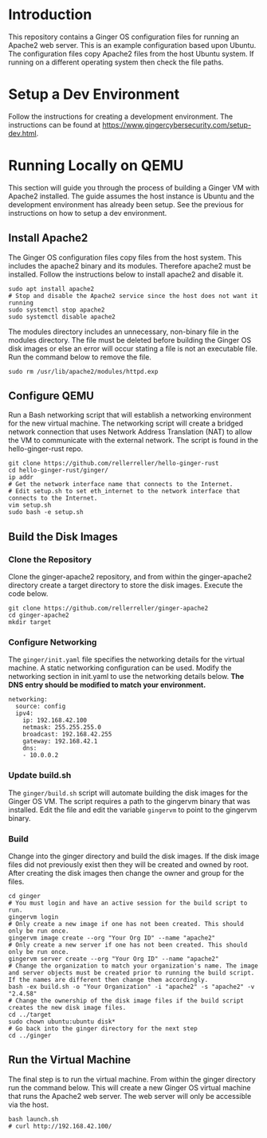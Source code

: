 # Introduction

This repository contains a Ginger OS configuration files for running an Apache2 web server. This is an example configuration based upon Ubuntu. The configuration files copy Apache2 files from the host Ubuntu system. If running on a different operating system then check the file paths.

# Setup a Dev Environment

Follow the instructions for creating a development environment. The instructions can be found at https://www.gingercybersecurity.com/setup-dev.html.

# Running Locally on QEMU

This section will guide you through the process of building a Ginger VM with Apache2 installed. The guide assumes the host instance is Ubuntu and the development environment has already been setup. See the previous for instructions on how to setup a dev environment.

## Install Apache2

The Ginger OS configuration files copy files from the host system. This includes the apache2 binary and its modules. Therefore apache2 must be installed. Follow the instructions below to install apache2 and disable it.

```
sudo apt install apache2
# Stop and disable the Apache2 service since the host does not want it running
sudo systemctl stop apache2
sudo systemctl disable apache2
```

The modules directory includes an unnecessary, non-binary file in the modules directory. The file must be deleted before building the Ginger OS disk images or else an error will occur stating a file is not an executable file. Run the command below to remove the file.

```
sudo rm /usr/lib/apache2/modules/httpd.exp
```

## Configure QEMU

Run a Bash networking script that will establish a networking environment for the new virtual machine. The networking script will create a bridged network connection that uses Network Address Translation (NAT) to allow the VM to communicate with the external network. The script is found in the hello-ginger-rust repo.

```
git clone https://github.com/rellerreller/hello-ginger-rust
cd hello-ginger-rust/ginger/
ip addr
# Get the network interface name that connects to the Internet.
# Edit setup.sh to set eth_internet to the network interface that connects to the Internet.
vim setup.sh
sudo bash -e setup.sh
```

## Build the Disk Images

### Clone the Repository

Clone the ginger-apache2 repository, and from within the ginger-apache2 directory create a target directory to store the disk images. Execute the code below.

```
git clone https://github.com/rellerreller/ginger-apache2
cd ginger-apache2
mkdir target
```

### Configure Networking

The `ginger/init.yaml` file specifies the networking details for the virtual machine. A static networking configuration can be used. Modify the networking section in init.yaml to use the networking details below. **The DNS entry should be modified to match your environment.**

```
networking:
  source: config
  ipv4:
    ip: 192.168.42.100
    netmask: 255.255.255.0
    broadcast: 192.168.42.255
    gateway: 192.168.42.1
    dns:
    - 10.0.0.2
```

### Update build.sh

The `ginger/build.sh` script will automate building the disk images for the Ginger OS VM. The script requires a path to the gingervm binary that was installed. Edit the file and edit the variable `gingervm` to point to the gingervm binary.

### Build

Change into the ginger directory and build the disk images. If the disk image files did not previously exist then they will be created and owned by root. After creating the disk images then change the owner and group for the files.

```
cd ginger
# You must login and have an active session for the build script to run.
gingervm login
# Only create a new image if one has not been created. This should only be run once.
gingervm image create --org "Your Org ID" --name "apache2"
# Only create a new server if one has not been created. This should only be run once.
gingervm server create --org "Your Org ID" --name "apache2"
# Change the organization to match your organization's name. The image and server objects must be created prior to running the build script. If the names are different then change them accordingly.
bash -ex build.sh -o "Your Organization" -i "apache2" -s "apache2" -v "2.4.58"
# Change the ownership of the disk image files if the build script creates the new disk image files.
cd ../target
sudo chown ubuntu:ubuntu disk*
# Go back into the ginger directory for the next step
cd ../ginger
```

## Run the Virtual Machine

The final step is to run the virtual machine. From within the ginger directory run the command below. This will create a new Ginger OS virtual machine that runs the Apache2 web server. The web server will only be accessible via the host.

```
bash launch.sh
# curl http://192.168.42.100/
```
